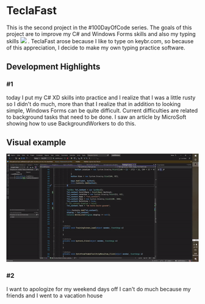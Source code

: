 <p align="center">
<h1> TeclaFast </h1>
This is the second project in the #100DayOfCode series. The goals of this project are to improve my C# and Windows Forms skills and also my typing skills <span> <img
src="https://slackmojis.com/emojis/7421-typingcat/download" width="30"> </span>. TeclaFast arose because I like to type on keybr.com, so because of this appreciation, I decide to make my own typing practice software.
</p>

<h2> Development Highlights </h>
<h3> #1 </h3>
today I put my C# XD skills into practice and I realize that I was a little rusty so I didn't do much, more than that I realize that in addition to looking simple, Windows Forms can be quite difficult. Current difficulties are related to background tasks that need to be done.
I saw an article by MicroSoft showing how to use BackgroundWorkers to do this.<br/> 
<h2>Visual example</h2>

<p align="center">
<img src="./ezgif-4-6aa5192019.gif ">
</p>

<h3> #2 </h3>
I want to apologize for my weekend days off I can't do much because my friends and I went to a vacation house
